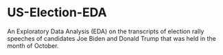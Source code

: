 # US-Election-EDA
An Exploratory Data Analysis (EDA) on the transcripts of election rally speeches of candidates Joe Biden and Donald Trump that was held in the month of October. 
